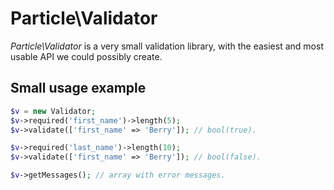 # Particle\Validator

*Particle\Validator* is a very small validation library, with the easiest and most usable API we could possibly create.

## Small usage example

```php
$v = new Validator;
$v->required('first_name')->length(5);
$v->validate(['first_name' => 'Berry']); // bool(true).

$v->required('last_name')->length(10);
$v->validate(['first_name' => 'Berry']); // bool(false).

$v->getMessages(); // array with error messages.
```
